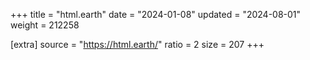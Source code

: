 +++
title = "html.earth"
date = "2024-01-08"
updated = "2024-08-01"
weight = 212258

[extra]
source = "https://html.earth/"
ratio = 2
size = 207
+++
